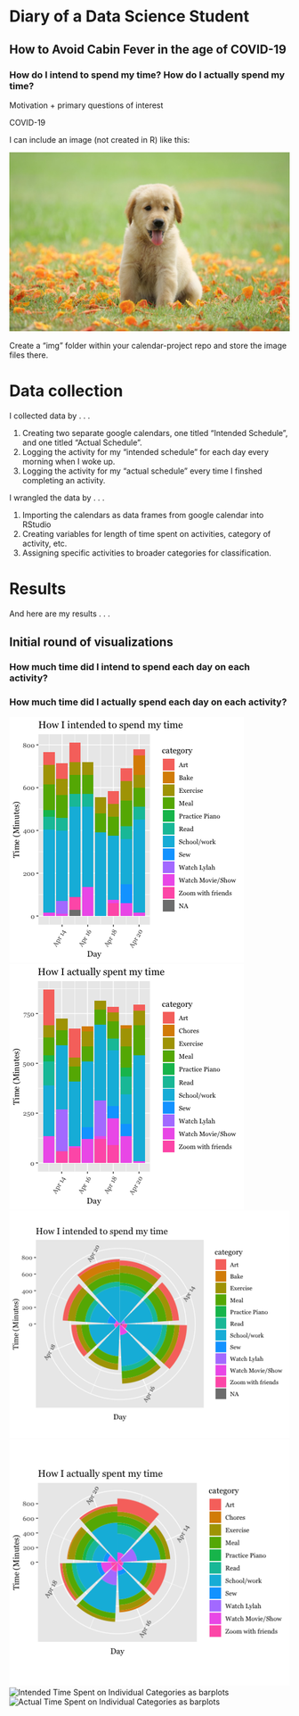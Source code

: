 Diary of a Data Science Student
===============================

How to Avoid Cabin Fever in the age of COVID-19
-----------------------------------------------

### How do I intend to spend my time? How do I actually spend my time?

Motivation + primary questions of interest

COVID-19

I can include an image (not created in R) like this:

![cute puppy](./images/cute_puppy.png)

Create a “img” folder within your calendar-project repo and store the
image files there.

Data collection
===============

I collected data by . . .

1.  Creating two separate google calendars, one titled “Intended
    Schedule”, and one titled “Actual Schedule”.
2.  Logging the activity for my “intended schedule” for each day every
    morning when I woke up.
3.  Logging the activity for my “actual schedule” every time I finshed
    completing an activity.

I wrangled the data by . . .

1.  Importing the calendars as data frames from google calendar into
    RStudio
2.  Creating variables for length of time spent on activities, category
    of activity, etc.
3.  Assigning specific activities to broader categories for
    classification.

Results
=======

And here are my results . . .

Initial round of visualizations
-------------------------------

### How much time did I intend to spend each day on each activity?

### How much time did I actually spend each day on each activity?

![Intended time division per day as a barplot](./images/Rplot1.png)
![Actual time division per day as a barplot](./images/Rplot2.png)
![Intended time division per day as a polar plot](./images/Rplot3.png)
![Actual time division per day as a polar plot](./images/Rplot4.png)
![Intended Time Spent on Individual Categories as
barplots](./images/Rplot5.png) ![Actual Time Spent on Individual
Categories as barplots](./images/Rplot6.png)

